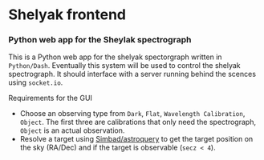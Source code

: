 # Shelyak frontend
 
### Python web app for the Sheylak spectrograph 

This is a Python web app for the shelyak spectorgraph written in ``Python/Dash``. Eventually this system will be used to control the shelyak spectrograph. It should interface with a server running behind the scences using ``socket.io``. 

Requirements for the GUI
- Choose an observing type from ``Dark``, ``Flat``, ``Wavelength Calibration``, ``Object``. The first three are calibrations that only need the spectrograph, ``Object`` is an actual observation.
- Resolve a target using [Simbad/astroquery](https://astroquery.readthedocs.io/en/latest/simbad/simbad.html) to get the target position on the sky (RA/Dec) and if the target is observable (``secz < 4``).